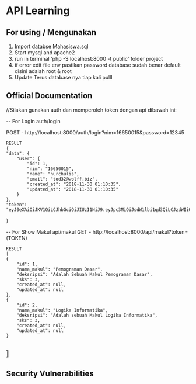 # API Learning


## For using / Mengunakan

1. Import databse Mahasiswa.sql
2. Start mysql and apache2
3. run in terminal 'php -S localhost:8000 -t public' folder project
4. if error edit file env pastikan password database sudah benar default disini adalah root & root
5. Update Terus database nya tiap kali pulll

## Official Documentation
//Silakan gunakan auth dan memperoleh token dengan api dibawah ini:

-- For Login auth/login

POST - http://localhost:8000/auth/login?nim=16650015&password=12345

	RESULT
	{
    "data": {
        "user": {
            "id": 1,
            "nim": "16650015",
            "name": "nurchulis",
            "email": "tod32@wolff.biz",
            "created_at": "2018-11-30 01:10:35",
            "updated_at": "2018-11-30 01:10:35"
        }
    },
    "token": "eyJ0eXAiOiJKV1QiLCJhbGciOiJIUzI1NiJ9.eyJpc3MiOiJsdW1lbi1qd3QiLCJzdWIiOiIxNjY1MDAxNSIsImlhdCI6MTU0MzY3NTQyMiwiZXhwIjoxNTQzNjc5MDIyfQ.3m9A3DYaHr8GoJkSIQ2pUPZavfVsK9BP54t5g7Vlaxk"
}

-- For Show Makul api/makul
GET - http://localhost:8000/api/makul?token=(TOKEN)

    RESULT
    [
    {
        "id": 1,
        "nama_makul": "Pemograman Dasar",
        "deksripsi": "Adalah Sebuah Makul Pemograman Dasar",
        "sks": 3,
        "created_at": null,
        "updated_at": null
    },
    {
        "id": 2,
        "nama_makul": "Logika Informatika",
        "deksripsi": "Adalah sebuah Makul Logika Informatika",
        "sks": 3,
        "created_at": null,
        "updated_at": null
    }
]
---
## Security Vulnerabilities


